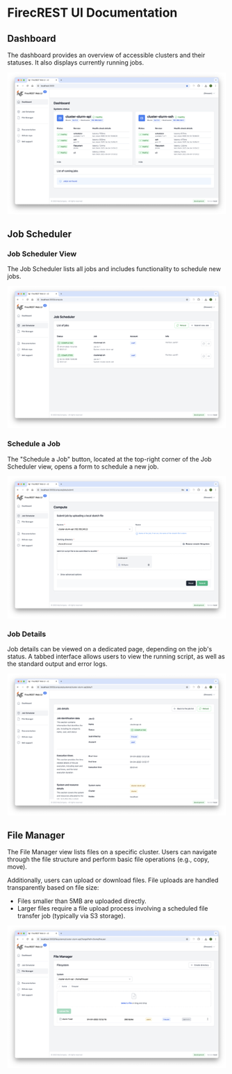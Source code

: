 # FirecREST UI Documentation

## Dashboard

The dashboard provides an overview of accessible clusters and their statuses. It also displays currently running jobs.

![Dashboard Overview](../screenshots/01_dashboard-health-checks.png)

## Job Scheduler

### Job Scheduler View

The Job Scheduler lists all jobs and includes functionality to schedule new jobs.

![Job Scheduler View](../screenshots/02_job-scheduler.png)

### Schedule a Job

The "Schedule a Job" button, located at the top-right corner of the Job Scheduler view, opens a form to schedule a new job.

![Schedule a Job Form](../screenshots/02_job-scheduler-create.png)

### Job Details

Job details can be viewed on a dedicated page, depending on the job's status. A tabbed interface allows users to view the running script, as well as the standard output and error logs.

![Job Details Page](../screenshots/02_job-details.png)

## File Manager

The File Manager view lists files on a specific cluster. Users can navigate through the file structure and perform basic file operations (e.g., copy, move). 

Additionally, users can upload or download files. File uploads are handled transparently based on file size:
- Files smaller than 5MB are uploaded directly.
- Larger files require a file upload process involving a scheduled file transfer job (typically via S3 storage).

![File Manager View](../screenshots/03_file-manager.png)
